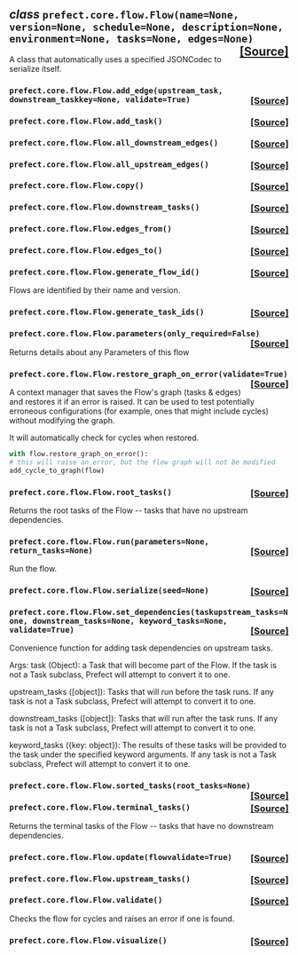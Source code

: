  ## _class_ **```prefect.core.flow.Flow```**```(name=None, version=None, schedule=None, description=None, environment=None, tasks=None, edges=None)```<span style="float:right;">[[Source]](https://github.com/PrefectHQ/prefect/tree/master/src/prefect/core/flow.py#L51)</span>
A class that automatically uses a specified JSONCodec to serialize itself.

 ###  **```prefect.core.flow.Flow.add_edge```**```(upstream_task, downstream_taskkey=None, validate=True)```<span style="float:right;">[[Source]](https://github.com/PrefectHQ/prefect/tree/master/src/prefect/core/flow.py#L195)</span>


 ###  **```prefect.core.flow.Flow.add_task```**```()```<span style="float:right;">[[Source]](https://github.com/PrefectHQ/prefect/tree/master/src/prefect/core/flow.py#L181)</span>


 ###  **```prefect.core.flow.Flow.all_downstream_edges```**```()```<span style="float:right;">[[Source]](https://github.com/PrefectHQ/prefect/tree/master/src/prefect/core/flow.py#L258)</span>


 ###  **```prefect.core.flow.Flow.all_upstream_edges```**```()```<span style="float:right;">[[Source]](https://github.com/PrefectHQ/prefect/tree/master/src/prefect/core/flow.py#L251)</span>


 ###  **```prefect.core.flow.Flow.copy```**```()```<span style="float:right;">[[Source]](https://github.com/PrefectHQ/prefect/tree/master/src/prefect/core/flow.py#L106)</span>


 ###  **```prefect.core.flow.Flow.downstream_tasks```**```()```<span style="float:right;">[[Source]](https://github.com/PrefectHQ/prefect/tree/master/src/prefect/core/flow.py#L282)</span>


 ###  **```prefect.core.flow.Flow.edges_from```**```()```<span style="float:right;">[[Source]](https://github.com/PrefectHQ/prefect/tree/master/src/prefect/core/flow.py#L272)</span>


 ###  **```prefect.core.flow.Flow.edges_to```**```()```<span style="float:right;">[[Source]](https://github.com/PrefectHQ/prefect/tree/master/src/prefect/core/flow.py#L265)</span>


 ###  **```prefect.core.flow.Flow.generate_flow_id```**```()```<span style="float:right;">[[Source]](https://github.com/PrefectHQ/prefect/tree/master/src/prefect/core/flow.py#L467)</span>
Flows are identified by their name and version.

 ###  **```prefect.core.flow.Flow.generate_task_ids```**```()```<span style="float:right;">[[Source]](https://github.com/PrefectHQ/prefect/tree/master/src/prefect/core/flow.py#L474)</span>


 ###  **```prefect.core.flow.Flow.parameters```**```(only_required=False)```<span style="float:right;">[[Source]](https://github.com/PrefectHQ/prefect/tree/master/src/prefect/core/flow.py#L144)</span>
Returns details about any Parameters of this flow

 ###  **```prefect.core.flow.Flow.restore_graph_on_error```**```(validate=True)```<span style="float:right;">[[Source]](https://github.com/PrefectHQ/prefect/tree/master/src/prefect/core/flow.py#L156)</span>
A context manager that saves the Flow's graph (tasks & edges) and
restores it if an error is raised. It can be used to test potentially
erroneous configurations (for example, ones that might include cycles)
without modifying the graph.

It will automatically check for cycles when restored.

```python
with flow.restore_graph_on_error():
# this will raise an error, but the flow graph will not be modified
add_cycle_to_graph(flow)
```

 ###  **```prefect.core.flow.Flow.root_tasks```**```()```<span style="float:right;">[[Source]](https://github.com/PrefectHQ/prefect/tree/master/src/prefect/core/flow.py#L128)</span>
Returns the root tasks of the Flow -- tasks that have no upstream
dependencies.

 ###  **```prefect.core.flow.Flow.run```**```(parameters=None, return_tasks=None)```<span style="float:right;">[[Source]](https://github.com/PrefectHQ/prefect/tree/master/src/prefect/core/flow.py#L399)</span>
Run the flow.

 ###  **```prefect.core.flow.Flow.serialize```**```(seed=None)```<span style="float:right;">[[Source]](https://github.com/PrefectHQ/prefect/tree/master/src/prefect/core/flow.py#L428)</span>


 ###  **```prefect.core.flow.Flow.set_dependencies```**```(taskupstream_tasks=None, downstream_tasks=None, keyword_tasks=None, validate=True)```<span style="float:right;">[[Source]](https://github.com/PrefectHQ/prefect/tree/master/src/prefect/core/flow.py#L341)</span>
Convenience function for adding task dependencies on upstream tasks.

Args:
task (Object): a Task that will become part of the Flow. If the task is not a
Task subclass, Prefect will attempt to convert it to one.

upstream_tasks ([object]): Tasks that will run before the task runs. If any task
is not a Task subclass, Prefect will attempt to convert it to one.

downstream_tasks ([object]): Tasks that will run after the task runs. If any task
is not a Task subclass, Prefect will attempt to convert it to one.

keyword_tasks ({key: object}): The results of these tasks
will be provided to the task under the specified keyword
arguments. If any task is not a Task subclass, Prefect will attempt to
convert it to one.

 ###  **```prefect.core.flow.Flow.sorted_tasks```**```(root_tasks=None)```<span style="float:right;">[[Source]](https://github.com/PrefectHQ/prefect/tree/master/src/prefect/core/flow.py#L291)</span>


 ###  **```prefect.core.flow.Flow.terminal_tasks```**```()```<span style="float:right;">[[Source]](https://github.com/PrefectHQ/prefect/tree/master/src/prefect/core/flow.py#L136)</span>
Returns the terminal tasks of the Flow -- tasks that have no downstream
dependencies.

 ###  **```prefect.core.flow.Flow.update```**```(flowvalidate=True)```<span style="float:right;">[[Source]](https://github.com/PrefectHQ/prefect/tree/master/src/prefect/core/flow.py#L235)</span>


 ###  **```prefect.core.flow.Flow.upstream_tasks```**```()```<span style="float:right;">[[Source]](https://github.com/PrefectHQ/prefect/tree/master/src/prefect/core/flow.py#L279)</span>


 ###  **```prefect.core.flow.Flow.validate```**```()```<span style="float:right;">[[Source]](https://github.com/PrefectHQ/prefect/tree/master/src/prefect/core/flow.py#L285)</span>
Checks the flow for cycles and raises an error if one is found.

 ###  **```prefect.core.flow.Flow.visualize```**```()```<span style="float:right;">[[Source]](https://github.com/PrefectHQ/prefect/tree/master/src/prefect/core/flow.py#L453)</span>



